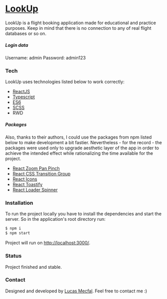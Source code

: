 # [LookUp]

LookUp is a flight booking application made for educational and practice purposes. Keep in mind that there is no connection to any of real flight databases or so on.

##### Login data
Username: admin
Password: admin123

### Tech

LookUp uses technologies listed below to work correctly:

* [ReactJS]
* [Typescript]
* [ES6]
* [SCSS]
* RWD

##### Packages

Also, thanks to their authors, I could use the packages from npm listed below to make development a bit fastier. Nevertheless - for the record - the packages were used only to upgrade aesthetic layer of the app in order to achieve the intended effect while rationalizing the time available for the project.

* [React Zoom Pan Pinch]
* [React CSS Transition Group]
* [React Icons]
* [React Toastify]
* [React Loader Spinner]

### Installation

To run the project locally you have to install the dependencies and start the server. So in the application's root directory run:

```sh
$ npm i
$ npm start
```

Project will run on [http://localhost:3000/].

### Status
Project finished and stable.

### Contact
Designed and developed by [Lucas Mecfal](mailto:lukme00@gmail.com). Feel free to contact me :) 

   [LookUp]: <https://look-up.netlify.app/>
   [ReactJS]: <https://reactjs.org/>
   [Typescript]: <https://www.typescriptlang.org/>
   [ES6]: <http://www.ecma-international.org/ecma-262/6.0/>
   [SCSS]: <https://sass-lang.com/>
   [React Zoom Pan Pinch]: <https://www.npmjs.com/package/react-zoom-pan-pinch/>
   [React CSS Transition Group]: <https://www.npmjs.com/package/react-addons-css-transition-group/>
   [React Icons]: <https://www.npmjs.com/package/react-icons/>
   [React Toastify]: <https://github.com/fkhadra/react-toastify/>
   [React Loader Spinner]: <https://www.npmjs.com/package/react-loader-spinner/>
   [http://localhost:3000/]: <http://localhost:3000/>

